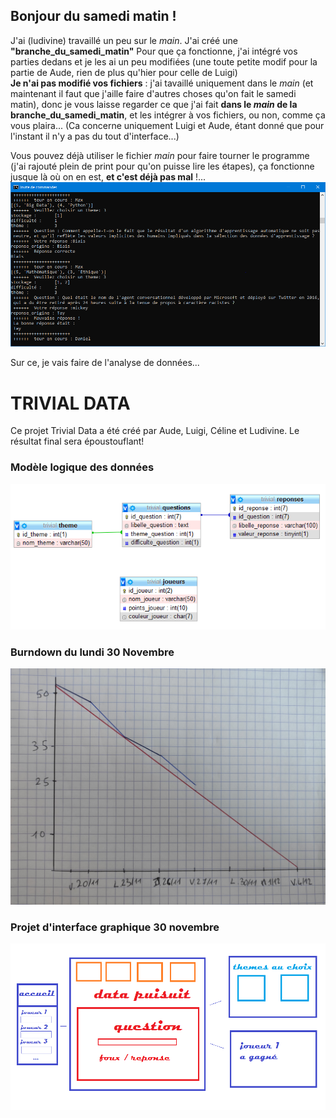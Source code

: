 ## Bonjour du samedi matin !

J'ai (ludivine) travaillé un peu sur le _main_. J'ai créé une __"branche_du_samedi_matin"__ Pour que ça fonctionne, j'ai intégré vos parties dedans et je les ai un peu modifiées (une toute petite modif pour la partie de Aude, rien de plus qu'hier pour celle de Luigi)<br>
__Je n'ai pas modifié vos fichiers__ : j'ai tavaillé uniquement dans le _main_ (et maintenant il faut que j'aille faire d'autres choses qu'on fait le samedi matin), donc je vous laisse regarder ce que j'ai fait __dans le _main_ de la branche_du_samedi_matin__, et les intégrer à vos fichiers, ou non, comme ça vous plaira... (Ca concerne uniquement Luigi et Aude, étant donné que pour l'instant il n'y a pas du tout d'interface...)<br>

Vous pouvez déjà utiliser le fichier _main_ pour faire tourner le programme (j'ai rajouté plein de print pour qu'on puisse lire les étapes), ça fonctionne jusque là où on en est, __et c'est déjà pas mal__ !...
![capture](images/Capture1128.PNG)

Sur ce, je vais faire de l'analyse de données...


# TRIVIAL DATA

Ce projet Trivial Data a été créé par Aude, Luigi, Céline et Ludivine. 
Le résultat final sera époustouflant!

### Modèle logique des données
![mld](images/mld.png)

### Burndown du lundi 30 Novembre

![burndown](images/burndown.jpg)

### Projet d'interface graphique 30 novembre

![UI](images/etude_interface.png)
